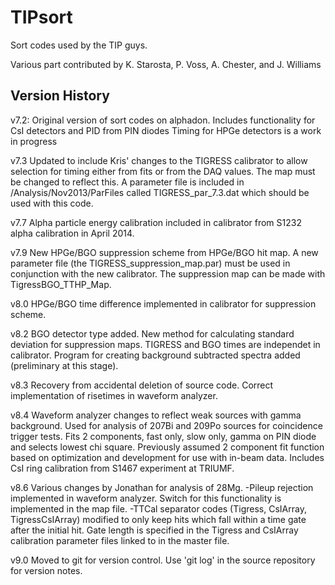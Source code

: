 # TIPsort

Sort codes used by the TIP guys.

Various part contributed by K. Starosta, P. Voss, A. Chester, and J. Williams


## Version History

v7.2: Original version of sort codes on alphadon.
      Includes functionality for CsI detectors and PID from PIN diodes
      Timing for HPGe detectors is a work in progress

v7.3 Updated to include Kris' changes to the TIGRESS calibrator to allow 
     selection for timing either from fits or from the DAQ values. The 
     map must be changed to reflect this. A parameter file is included
     in /Analysis/Nov2013/ParFiles called TIGRESS_par_7.3.dat which
     should be used with this code.

v7.7 Alpha particle energy calibration included in calibrator from S1232
     alpha calibration in April 2014.

v7.9 New HPGe/BGO suppression scheme from HPGe/BGO hit map. A new
     parameter file (the TIGRESS_suppression_map.par) must be used in
     conjunction with the new calibrator. The suppression map can be made
     with TigressBGO_TTHP_Map.

v8.0 HPGe/BGO time difference implemented in calibrator for suppression scheme.

v8.2 BGO detector type added. New method for calculating standard deviation for	     suppression maps. TIGRESS and BGO times are independet in calibrator. 
     Program for creating background subtracted spectra added (preliminary
     at this stage).

v8.3 Recovery from accidental deletion of source code. Correct implementation
     of risetimes in waveform analyzer.

v8.4 Waveform analyzer changes to reflect weak sources with gamma background.
     Used for analysis of 207Bi and 209Po sources for coincidence trigger tests.
     Fits 2 components, fast only, slow only, gamma on PIN diode and selects 
     lowest chi square. Previously assumed 2 component fit function based on
     optimization and development for use with in-beam data. Includes CsI ring calibration from S1467 experiment at TRIUMF.

v8.6 Various changes by Jonathan for analysis of 28Mg.
     -Pileup rejection implemented in waveform analyzer.  Switch for this 
      functionality is implemented in the map file.
     -TTCal separator codes (Tigress, CsIArray, TigressCsIArray) modified 
      to only keep hits which fall within a time gate after the initial 
      hit.  Gate length is specified in the Tigress and CsIArray calibration 
      parameter files linked to in the master file.

v9.0 Moved to git for version control.  Use 'git log' in the source repository 
     for version notes.
